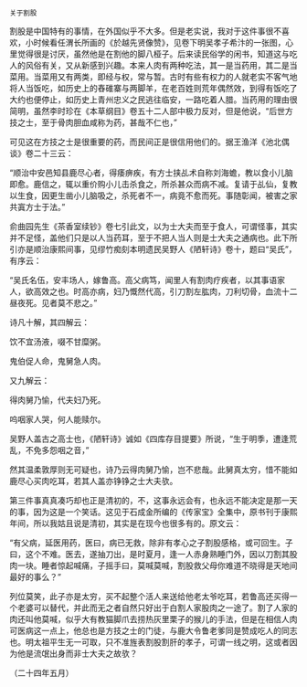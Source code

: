     关于割股 

   割股是中国特有的事情，在外国似乎不大多。但是老实说，我对于这件事很不喜欢，小时候看任渭长所画的《於越先贤像赞》，见卷下明吴孝子希汴的一张图，心里觉得很是讨厌，虽然他是在割他的脚八桠子。后来读民俗学的闲书，知道这与吃人的风俗有关，又从新感到兴趣。本来人肉有两种吃法，其一是当药用，其二是当菜用。当菜用又有两类，即经与权，常与暂。古时有些有权力的人就老实不客气地将人当饭吃，如历史上的舂碓寨与两脚羊，在老百姓则荒年偶然效，到得有饭吃了大约也便停止，如历史上青州忠义之民逃往临安，一路吃着人腊。当药用的理由很简明，虽然李时珍在《本草纲目》卷五十二人部中极力反对，但是他说，“后世方技之士，至于骨肉胆血咸称为药，甚哉不仁也，”

   可见这在方技之士是很重要的药，而民间正是很信用他们的。据王渔洋《池北偶谈》卷二十三云：

   “顺治中安邑知县鹿尽心者，得痿痹疾，有方士挟乩术自称刘海蟾，教以食小儿脑即愈。鹿信之，辄以重价购小儿击杀食之，所杀甚众而病不减。复请于乩仙，复教以生食，因更生凿小儿脑吸之，杀死者不一，病竟不愈而死。事随彰闻，被害之家共寘方士于法。”

   俞曲园先生《茶香室续钞》卷七引此文，以为士大夫而至于食人，可谓怪事，其实并不足怪，盖他们只是以人当药耳，至于不把人当人则是士大夫之通病也。此下所引亦是顺治康熙间事，见缪竹痴刻本明遗民吴野人《陋轩诗》卷十，题曰“吴氏”，有序云：

   “吴氏名伍，安丰场人，嫁鲁高。高父病笃，闻里人有割肉疗疾者，以其事语家人，欲高效之也。时高亦病，妇乃慨然代高，引刀割左肱肉，刀利切骨，血流十二昼夜死。见者莫不悲之。”

   诗凡十解，其四解云：

   饮不宜汤液，啜不甘糜粥。

   鬼伯促人命，鬼舅急人肉。

   又九解云：

   得肉舅乃愉，代夫妇乃死。

   呜咽家人哭，何人能赎尔。

   吴野人盖古之高士也，《陋轩诗》诚如《四库存目提要》所说，“生于明季，遭逢荒乱，不免多怨咽之音，”

   然其温柔敦厚则无可疑也，诗乃云得肉舅乃愉，岂不悲哉。此舅真太穷，惜不能如鹿尽心买肉吃耳，若其人盖亦铮铮之士大夫欤。

   第三件事真真凑巧却也正是清初的，不，这事永远会有，也永远不能决定是那一天的事，因为这是一个笑话。这见于石成金所编的《传家宝》全集中，原书刊于康熙年间，所以我姑且说是清初，其实是在现今也很多有的。原文云：

   “有父病，延医用药，医曰，病已无救，除非有孝心之子割股感格，或可回生。子曰，这个不难。医去，遂抽刀出，是时夏月，逢一人赤身熟睡门外，因以刀割其股肉一块。睡者惊起喊痛，子摇手曰，莫喊莫喊，割股救父母你难道不晓得是天地间最好的事么？”

   列位莫笑，此子亦是太穷，买不起整个活人来送给他老太爷吃耳，若鲁高还买得一个老婆可以替代，并此而无之者自然只好出于白割人家股肉之一途了。割了人家的肉还叫他莫喊，似乎大有教猫脚爪去捞热灰里栗子的猴儿的手法，但是在相信人肉可医病这一点上，他总也是方技之士的门徒，与鹿大令鲁老爹同是赞成吃人的同志也。明太祖平生无一可取，只不准旌表割股割肝的孝子，可谓一线之明，这或者因为他是流氓出身而非士大夫之故欤？

   （二十四年五月）

